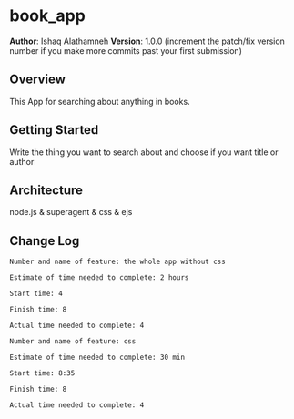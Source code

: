 # book_app

**Author**: Ishaq Alathamneh
**Version**: 1.0.0 (increment the patch/fix version number if you make more commits past your first submission)

## Overview
This App for searching about anything in books.

## Getting Started
Write the thing you want to search about and choose if you want title or author

## Architecture
node.js & superagent & css & ejs

## Change Log
```
Number and name of feature: the whole app without css

Estimate of time needed to complete: 2 hours

Start time: 4

Finish time: 8

Actual time needed to complete: 4
```

```
Number and name of feature: css

Estimate of time needed to complete: 30 min

Start time: 8:35

Finish time: 8

Actual time needed to complete: 4
```